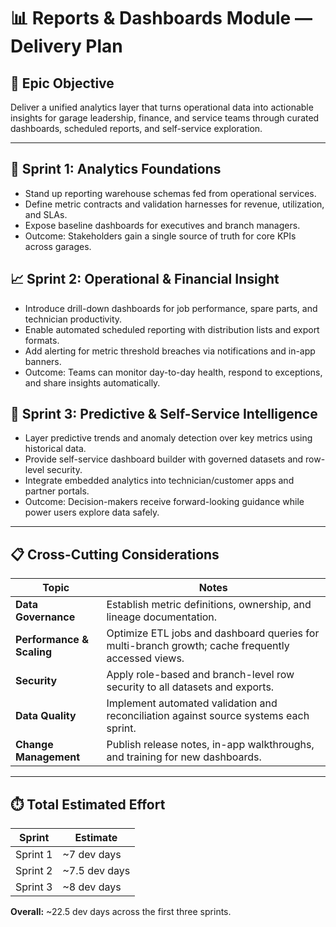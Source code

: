 # 📊 Reports & Dashboards Module — Delivery Plan

## 🎯 Epic Objective
Deliver a unified analytics layer that turns operational data into actionable insights for garage leadership, finance, and service teams through curated dashboards, scheduled reports, and self-service exploration.

---

## 🚀 Sprint 1: Analytics Foundations
- Stand up reporting warehouse schemas fed from operational services.
- Define metric contracts and validation harnesses for revenue, utilization, and SLAs.
- Expose baseline dashboards for executives and branch managers.
- Outcome: Stakeholders gain a single source of truth for core KPIs across garages.

## 📈 Sprint 2: Operational & Financial Insight
- Introduce drill-down dashboards for job performance, spare parts, and technician productivity.
- Enable automated scheduled reporting with distribution lists and export formats.
- Add alerting for metric threshold breaches via notifications and in-app banners.
- Outcome: Teams can monitor day-to-day health, respond to exceptions, and share insights automatically.

## 🤖 Sprint 3: Predictive & Self-Service Intelligence
- Layer predictive trends and anomaly detection over key metrics using historical data.
- Provide self-service dashboard builder with governed datasets and row-level security.
- Integrate embedded analytics into technician/customer apps and partner portals.
- Outcome: Decision-makers receive forward-looking guidance while power users explore data safely.

---

## 📋 Cross-Cutting Considerations
| Topic | Notes |
|-------|-------|
| **Data Governance** | Establish metric definitions, ownership, and lineage documentation. |
| **Performance & Scaling** | Optimize ETL jobs and dashboard queries for multi-branch growth; cache frequently accessed views. |
| **Security** | Apply role-based and branch-level row security to all datasets and exports. |
| **Data Quality** | Implement automated validation and reconciliation against source systems each sprint. |
| **Change Management** | Publish release notes, in-app walkthroughs, and training for new dashboards. |

---

## ⏱️ Total Estimated Effort
| Sprint | Estimate |
|--------|----------|
| Sprint 1 | ~7 dev days |
| Sprint 2 | ~7.5 dev days |
| Sprint 3 | ~8 dev days |

**Overall:** ~22.5 dev days across the first three sprints.

